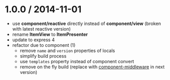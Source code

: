 1.0.0 / 2014-11-01
==================

 * use __component/reactive__ directly instead of __component/view__ (broken with latest reactive version)
 * rename __ItemView__ to __ItemPresenter__
 * update to express 4
 * refactor due to component (1)
   * remove `name` and `version` properties of locals
   * simplify build process
   * use `templates` property instead of component convert
   * remove on the fly build (replace with [component-middleware](https://github.com/componentjs/middleware.js) in next version)